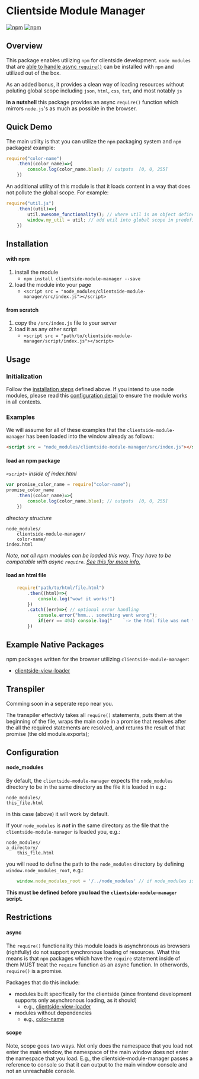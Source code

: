 # Clientside Module Manager

[![npm](https://img.shields.io/npm/v/clientside-module-manager.svg?style=flat-square)](https://www.npmjs.com/package/clientside-module-manager)
[![npm](https://img.shields.io/npm/dm/clientside-module-manager.svg)](https://www.npmjs.com/package/clientside-module-manager)


## Overview

This package enables utilizing `npm` for clientside development. `node modules` that are [able to handle async `require()`](#async) can be installed with `npm` and utilized out of the box.

As an added bonus, it provides a clean way of loading resources without poluting global scope including `json`, `html`, `css`, `txt`, and most notably `js`

**in a nutshell**
this package provides an async `require()` function which mirrors `node.js`'s as much as possible in the browser.

## Quick Demo

 The main utility is that you can utilize the `npm` packaging system and `npm` packages! example:
```js
require("color-name")
    .then((color_name)=>{
        console.log(color_name.blue); // outputs  [0, 0, 255]
    })
```


An additional utility of this module is that it loads content in a way that does not pollute the global scope. For example:

```js
require("util.js")
    .then((util)=>{
        util.awesome_functionality(); // where util is an object defined in util.js by model.exports (the commonjs standard way of defining exports)
        window.my_util = util; // add util into global scope in predefined way
    })
```



## Installation

#### with npm

1. install the module
    - `npm install clientside-module-manager --save`
2. load the module into your page
    - ```<script src = "node_modules/clientside-module-manager/src/index.js"></script>```

#### from scratch
1. copy the `/src/index.js` file to your server
2. load it as any other script
    - ```<script src = "path/to/clientside-module-manager/script/index.js"></script>```


## Usage

### Initialization


Follow the [installation steps](#installation) defined above. If you intend to use node modules, please read this [configuration detail](#node_modules) to ensure the module works in all contexts.

### Examples


We will assume for all of these examples that the `clientside-module-manager` has been loaded into the window already as follows:
```html
<script src = "node_modules/clientside-module-manager/src/index.js"></script>
```


#### load an npm package

*``<script>`` inside of index.html*
```js
var promise_color_name = require("color-name");
promise_color_name
    .then((color_name)=>{
        console.log(color_name.blue); // outputs  [0, 0, 255]
    })
```

*directory structure*
```
node_modules/
    clientside-module-manager/
    color-name/
index.html
```

*Note, not all npm modules can be loaded this way. They have to be compatable with async `require`. [See this for more info.](#async)*


#### load an html file
```js
    require("path/to/html/file.html")
        .then((html)=>{
            console.log("wow! it works!")
        })
        .catch((err)=>{ // optional error handling
            console.error("hmm... something went wrong");
            if(err == 404) console.log("    `-> the html file was not found!")
        })
```



## Example Native Packages
npm packages written for the browser utilizing `clientside-module-manager`:
- [clientside-view-loader](https://github.com/uladkasach/clientside-view-loader)


## Transpiler

Comming soon in a seperate repo near you.

The transpiler effectivly takes all `require()` statements, puts them at the beginning of the file, wraps the main code in a promise that resolves after the all the required statements are resolved, and returns the result of that promise (the old module.exports);


## Configuration

#### node_modules


By default, the `clientside-module-manager` expects the `node_modules` directory to be in the same directory as the file it is loaded in e.g.:
```
node_modules/
this_file.html
```
in this case (above) it will work by default.


If your `node_modules` is ***not*** in the same directory as the file that the `clientside-module-manager` is loaded you, e.g.:
```
node_modules/
a_directory/
    this_file.html
```

 you will need to define the path to the `node_modules` directory by defining `window.node_modules_root`, e.g.:
```js
    window.node_modules_root = '/../node_modules' // if node_modules is in parent directory of this file's directory
```

**This must be defined before you load the `clientside-module-manager` script.**



## Restrictions
#### async
The `require()` functionality this module loads is asynchronous as browsers (rightfully) do not support synchronous loading of resources. What this means is that `npm` packages which have the `require` statement inside of them MUST treat the `require` function as an async function. In otherwords, `require()` is a promise.

Packages that do this include:
- modules built specifically for the clientside (since frontend development supports only asynchronous loading, as it should)
    - e.g., [clientside-view-loader](https://npmjs.com/package/clientside-view-loader)
- modules without dependencies
    - e.g., [color-name](https://npmjs.com/package/color-name)

#### scope
Note, scope goes two ways. Not only does the namespace that you load not enter the main window, the namespace of the main window does not enter the namespace that you load. E.g., the clientside-module-manager passes a reference to console so that it can output to the main window console and not an unreachable console.
